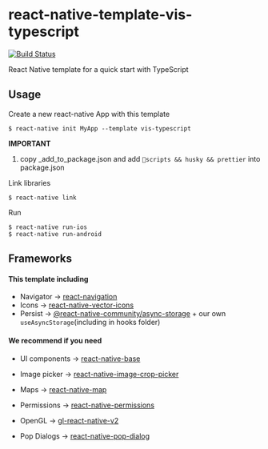 # react-native-template-vis-typescript

[![Build Status](https://travis-ci.org/visuallylab/react-native-template-vis-typescript.svg?branch=master)](https://travis-ci.org/visuallylab/react-native-template-vis-typescript)

React Native template for a quick start with TypeScript

## Usage

Create a new react-native App with this template

```
$ react-native init MyApp --template vis-typescript
```

**IMPORTANT**
1. copy _add_to_package.json and add `scripts && husky && prettier` into package.json

Link libraries

```
$ react-native link
```

Run

```
$ react-native run-ios
$ react-native run-android
```


## Frameworks

#### This template including
- Navigator -> [react-navigation](https://reactnavigation.org/)
- Icons -> [react-native-vector-icons](https://oblador.github.io/react-native-vector-icons/)
- Persist -> [@react-native-community/async-storage](https://github.com/react-native-community/react-native-async-storage) + our own `useAsyncStorage`(including in hooks folder)

#### We recommend if you need
- UI components -> [react-native-base](https://nativebase.io/)

- Image picker -> [react-native-image-crop-picker](https://github.com/ivpusic/react-native-image-crop-picker)

- Maps -> [react-native-map](https://github.com/airbnb/react-native-maps)

- Permissions -> [react-native-permissions](https://github.com/yonahforst/react-native-permissions)

- OpenGL -> [gl-react-native-v2](https://github.com/gre/gl-react-native-v2)

- Pop Dialogs -> [react-native-pop-dialog](https://github.com/jacklam718/react-native-popup-dialog)


